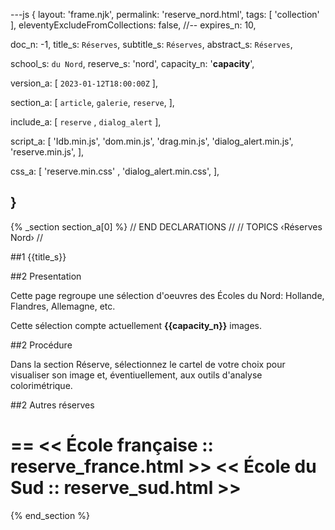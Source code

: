 ---js
{
  layout:    'frame.njk',
  permalink: 'reserve_nord.html',
  tags:      [ 'collection' ],
  eleventyExcludeFromCollections: false,
  //-- expires_n: 10,

  doc_n:      -1,
  title_s:    `Réserves`,
  subtitle_s: `Réserves`,
  abstract_s: `Réserves`,

  school_s: `du Nord`,
  reserve_s:  'nord',
  capacity_n: '__capacity__',

  version_a:
  [
    `2023-01-12T18:00:00Z`
  ],

  section_a:
  [
    `article`,
    `galerie`,
    `reserve`,
  ],

  include_a:
  [
    `reserve`
  , `dialog_alert`
  ],

  script_a:
  [
    'Idb.min.js',
    'dom.min.js',
    'drag.min.js',
    'dialog_alert.min.js',
    'reserve.min.js',
  ],

  css_a:
  [
    'reserve.min.css'
  , 'dialog_alert.min.css',
  ],

}
---
{% _section section_a[0] %}
// END DECLARATIONS //
//  TOPICS
‹Réserves Nord›
//



##1  {{title_s}}


##2  Presentation

Cette page regroupe une sélection d'oeuvres des Écoles du Nord: Hollande, Flandres, Allemagne, etc.

Cette sélection compte actuellement **{{capacity_n}}** images.

##2  Procédure

Dans la section Réserve, sélectionnez le cartel de votre choix pour visualiser son image et, éventiuellement, aux outils d'analyse colorimétrique.

##2  Autres réserves

==
<< École française  ::  reserve_france.html >>
<< École du Sud  ::  reserve_sud.html >>
==

{% end_section %}
